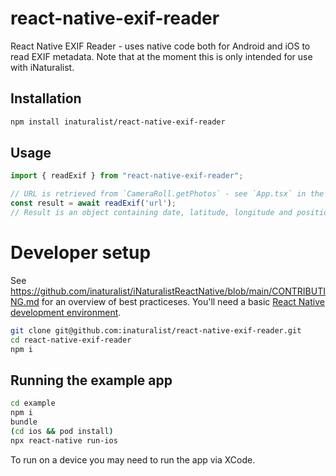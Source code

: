 # react-native-exif-reader
React Native EXIF Reader - uses native code both for Android and iOS to read EXIF metadata. Note that at the moment this is only intended for use with iNaturalist.

## Installation

```sh
npm install inaturalist/react-native-exif-reader
```

## Usage

```js
import { readExif } from "react-native-exif-reader";

// URL is retrieved from `CameraRoll.getPhotos` - see `App.tsx` in the example app
const result = await readExif('url');
// Result is an object containing date, latitude, longitude and positional_accuracy (if exists).
```

# Developer setup

See https://github.com/inaturalist/iNaturalistReactNative/blob/main/CONTRIBUTING.md for an overview of best practiceses. You'll need a basic [React Native development environment](https://reactnative.dev/docs/environment-setup).

```zsh
git clone git@github.com:inaturalist/react-native-exif-reader.git
cd react-native-exif-reader
npm i
```

## Running the example app

```zsh
cd example
npm i
bundle
(cd ios && pod install)
npx react-native run-ios
```

To run on a device you may need to run the app via XCode.

